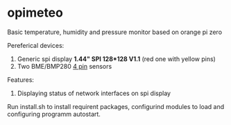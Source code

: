 # opimeteo
Basic temperature, humidity and pressure monitor based on orange pi zero

Pereferical devices:
1. Generic spi display __1.44" SPI 128*128 V1.1__ (red one with yellow pins)
2. Two BME/BMP280 [4 pin](https://github.com/ultraelephant/opimeteo/blob/master/wiring%20information/bme_bmp_280_addr_76.jpg) sensors

Features:
1. Displaying status of network interfaces on spi display

Run install.sh to install requirent packages, configurind modules to load and  configuring programm autostart.

